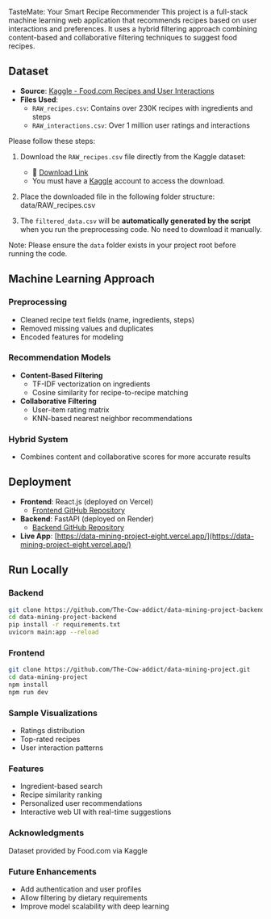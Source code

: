 TasteMate: Your Smart Recipe Recommender
This project is a full-stack machine learning web application that recommends recipes based on user interactions and preferences. It uses a hybrid filtering approach combining content-based and collaborative filtering techniques to suggest food recipes.

## Dataset

- **Source**: [Kaggle - Food.com Recipes and User Interactions](https://www.kaggle.com/datasets/shuyangli94/food-com-recipes-and-user-interactions)
- **Files Used**:
  - `RAW_recipes.csv`: Contains over 230K recipes with ingredients and steps
  - `RAW_interactions.csv`: Over 1 million user ratings and interactions

Please follow these steps:

1. Download the `RAW_recipes.csv` file directly from the Kaggle dataset:
   - 🔗 [Download Link](https://www.kaggle.com/datasets/shuyangli94/food-com-recipes-and-user-interactions?select=RAW_recipes.csv)
   - You must have a [Kaggle](https://www.kaggle.com/) account to access the download.

2. Place the downloaded file in the following folder structure:
data/RAW_recipes.csv

3. The `filtered_data.csv` will be **automatically generated by the script** when you run the preprocessing code. No need to download it manually.

Note: Please ensure the `data` folder exists in your project root before running the code.


## Machine Learning Approach

### Preprocessing
- Cleaned recipe text fields (name, ingredients, steps)
- Removed missing values and duplicates
- Encoded features for modeling

### Recommendation Models
- **Content-Based Filtering**
  - TF-IDF vectorization on ingredients
  - Cosine similarity for recipe-to-recipe matching
- **Collaborative Filtering**
  - User-item rating matrix
  - KNN-based nearest neighbor recommendations

### Hybrid System
- Combines content and collaborative scores for more accurate results

## Deployment

- **Frontend**: React.js (deployed on Vercel)
  - [Frontend GitHub Repository](https://github.com/The-Cow-addict/data-mining-project)
- **Backend**: FastAPI (deployed on Render)
  - [Backend GitHub Repository](https://github.com/The-Cow-addict/data-mining-project-backend)
- **Live App**: [https://data-mining-project-eight.vercel.app/](https://data-mining-project-eight.vercel.app/)

## Run Locally

### Backend
```bash
git clone https://github.com/The-Cow-addict/data-mining-project-backend.git
cd data-mining-project-backend
pip install -r requirements.txt
uvicorn main:app --reload
```

### Frontend

```bash
git clone https://github.com/The-Cow-addict/data-mining-project.git
cd data-mining-project
npm install
npm run dev
```

### Sample Visualizations
- Ratings distribution
- Top-rated recipes
- User interaction patterns

### Features
- Ingredient-based search
- Recipe similarity ranking
- Personalized user recommendations
- Interactive web UI with real-time suggestions

### Acknowledgments
Dataset provided by Food.com via Kaggle

### Future Enhancements
- Add authentication and user profiles
- Allow filtering by dietary requirements
- Improve model scalability with deep learning
